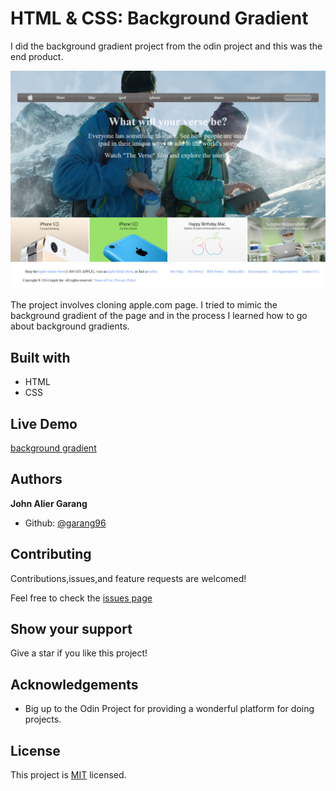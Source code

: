 # HTML & CSS: Background Gradient

I did the background gradient project from the odin project and this was the end product.

![screenshot](./images/screencapture-127-0-0-1-5500-index-html-2021-03-06-07_21_05.png)

The project involves cloning apple.com page. I tried to mimic the background gradient of the page and in the process I learned how to go about background gradients.

## Built with

- HTML
- CSS

## Live Demo

[background gradient](https://garang96.github.io/background-gradient/)

## Authors

**John Alier Garang**

- Github: [@garang96](https://github.com/garang96)

## Contributing

Contributions,issues,and feature requests are welcomed!

Feel free to check the [issues page](https://rawcdn.githack.com/garang96/background-gradient/tree/gradient)

## Show your support

Give a star if you like this project!

## Acknowledgements

* Big up to the Odin Project for providing a wonderful platform for doing projects.

## License

This project is [MIT](https://rawcdn.githack.com/garang96/background-gradient/tree/gradient) licensed.


